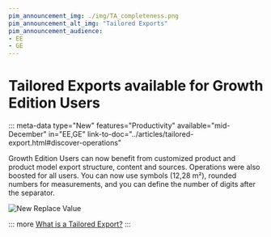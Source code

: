 ```yaml
---
pim_announcement_img: ./img/TA_completeness.png
pim_announcement_alt_img: "Tailored Exports"
pim_announcement_audience:
- EE
- GE
---
```


# Tailored Exports available for Growth Edition Users
::: meta-data type="New" features="Productivity" available="mid-December" in="EE,GE" link-to-doc="../articles/tailored-export.html#discover-operations"

Growth Edition Users can now benefit from customized product and product model export structure, content and sources.
Operations were also boosted for all users. You can now use symbols (12,28 m²), rounded numbers for measurements, and you can define the number of digits after the separator.


![New Replace Value](../img/TA_completeness.png)

::: more
[What is a Tailored Export?](../articles/tailored-export.html)
:::
